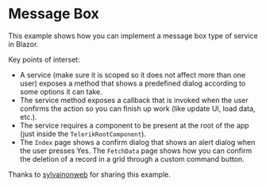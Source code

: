 # Message Box

This example shows how you can implement a message box type of service in Blazor.

Key points of interset:

* A service (make sure it is scoped so it does not affect more than one user) exposes a method that shows a predefined dialog according to some options it can take.
* The service method exposes a callback that is invoked when the user confirms the action so you can finish up work (like update UI, load data, etc.).
* The service requires a component to be present at the root of the app (just inside the `TelerikRootComponent`).
* The `Index` page shows a confirm dialog that shows an alert dialog when the user presses Yes. The `FetchData` page shows how you can confirm the deletion of a record in a grid through a custom command button.

Thanks to [sylvainonweb](https://github.com/sylvainonweb) for sharing this example.